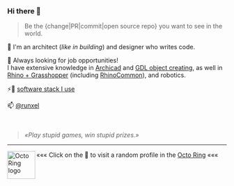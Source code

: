 ### Hi there 👋

> Be the {change|PR|commit|open source repo} you want to see in the world.

🎇 I'm an architect (_like in building_) and designer who writes code.  

🔭 Always looking for job opportunities!  
I have extensive knowledge in [Archicad](https://runxel.xyz/archicad-wiki) and [GDL object creating](https://runxel.xyz/archicad-objects/), as well in [Rhino + Grasshopper](https://runxel.xyz/rhino-secrets/) (including [RhinoCommon](https://github.com/runxel/rhino-scripts)), and robotics.  

⚡💾 [software stack I use](https://github.com/runxel/uses)

📫 [@runxel](https://twitter.com/runxel)

<br>

> _«Play stupid games, win stupid prizes.»_

---

<a href="https://octo-ring.com/p/runxel/random"><img align="left" alt="Octo Ring logo" src="https://octo-ring.com/static/img/octo.png" width="64px" /></a>

««« Click on the 🐙 to visit a random profile in the [Octo Ring](https://octo-ring.com/) «««

<!--
**runxel/runxel** is a ✨ _special_ ✨ repository because its `README.md` (this file) appears on your GitHub profile.

- 🔭 I’m currently working on ...
- 🌱 I’m currently learning ...
- 👯 I’m looking to collaborate on ...
- 🤔 I’m looking for help with ...
- 💬 Ask me about ...
- 📫 How to reach me: ...
- 😄 Pronouns: ...
- ⚡ Fun fact: ...
-->

